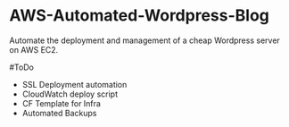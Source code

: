 # AWS-Automated-Wordpress-Blog
Automate the deployment and management of a cheap Wordpress server on AWS EC2.

#ToDo
- SSL Deployment automation
- CloudWatch deploy script
- CF Template for Infra
- Automated Backups
